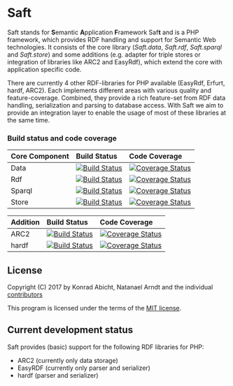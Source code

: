 # Saft

Saft stands for **S**emantic **A**pplication **F**ramework Saf**t** and is a PHP framework, which provides RDF handling and support for Semantic Web technologies. It consists of the core library (_Saft.data_, _Saft.rdf_, _Saft.sparql_ and _Saft.store_) and some additions (e.g. adapter for triple stores or integration of libraries like ARC2 and EasyRdf), which extend the core with application specific code.

There are currently 4 other RDF-libraries for PHP available (EasyRdf, Erfurt, hardf, ARC2). Each implements different areas with various quality and feature-coverage. Combined, they provide a rich feature-set from RDF data handling, serialization and parsing to database access. With Saft we aim to provide an integration layer to enable the usage of most of these libraries at the same time.

### Build status and code coverage

| Core Component | Build Status                                                                                                              | Code Coverage                                                                                                                                                      |
|:---------------|:--------------------------------------------------------------------------------------------------------------------------|:-------------------------------------------------------------------------------------------------------------------------------------------------------------------|
| Data           | [![Build Status](https://travis-ci.org/SaftIng/Saft.data.svg?branch=master)](https://travis-ci.org/SaftIng/Saft.data)     | [![Coverage Status](https://coveralls.io/repos/github/SaftIng/Saft.data/badge.svg?branch=master)](https://coveralls.io/github/SaftIng/Saft.data?branch=master)     |
| Rdf            | [![Build Status](https://travis-ci.org/SaftIng/Saft.rdf.svg?branch=master)](https://travis-ci.org/SaftIng/Saft.rdf)       | [![Coverage Status](https://coveralls.io/repos/github/SaftIng/Saft.rdf/badge.svg?branch=master)](https://coveralls.io/github/SaftIng/Saft.rdf?branch=master)       |
| Sparql         | [![Build Status](https://travis-ci.org/SaftIng/Saft.sparql.svg?branch=master)](https://travis-ci.org/SaftIng/Saft.sparql) | [![Coverage Status](https://coveralls.io/repos/github/SaftIng/Saft.sparql/badge.svg?branch=master)](https://coveralls.io/github/SaftIng/Saft.sparql?branch=master) |
| Store          | [![Build Status](https://travis-ci.org/SaftIng/Saft.store.svg?branch=master)](https://travis-ci.org/SaftIng/Saft.store)   | [![Coverage Status](https://coveralls.io/repos/github/SaftIng/Saft.store/badge.svg?branch=master)](https://coveralls.io/github/SaftIng/Saft.store?branch=master)   |

| Addition | Build Status                                                                                                            | Code Coverage                                                                                                                                                    |
|:---------|:------------------------------------------------------------------------------------------------------------------------|:-----------------------------------------------------------------------------------------------------------------------------------------------------------------|
| ARC2     | [![Build Status](https://travis-ci.org/SaftIng/Saft.arc2.svg?branch=master)](https://travis-ci.org/SaftIng/Saft.arc2)   | [![Coverage Status](https://coveralls.io/repos/github/SaftIng/Saft.arc2/badge.svg?branch=master)](https://coveralls.io/github/SaftIng/Saft.arc2?branch=master)   |
| hardf    | [![Build Status](https://travis-ci.org/SaftIng/Saft.hardf.svg?branch=master)](https://travis-ci.org/SaftIng/Saft.hardf) | [![Coverage Status](https://coveralls.io/repos/github/SaftIng/Saft.hardf/badge.svg?branch=master)](https://coveralls.io/github/SaftIng/Saft.hardf?branch=master) |

## License

Copyright (C) 2017 by Konrad Abicht, Natanael Arndt and the individual [contributors](CONTRIBUTORS)

This program is licensed under the terms of the [MIT license](https://github.com/SaftIng/Saft/blob/master/LICENSE).

## Current development status

Saft provides (basic) support for the following RDF libraries for PHP:

* ARC2 (currently only data storage)
* EasyRDF (currently only parser and serializer)
* hardf (parser and serializer)
